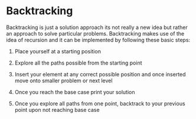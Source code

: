 # Backtracking

Backtracking is just a solution approach its not really a new idea but rather an approach to solve particular problems. 
Backtracking makes use of the idea of recursion and it can be implemented by following these basic steps:
1) Place yourself at a starting position

2) Explore all the paths possible from the starting point

3) Insert your element at any correct possible position and once inserted move onto smaller problem or next level

4) Once you reach the base case print your solution

5) Once you explore all paths from one point, backtrack to your previous point upon not reaching base case

